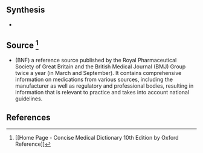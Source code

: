 ## Synthesis
- 
## Source [^1]
- (BNF) a reference source published by the Royal Pharmaceutical Society of Great Britain and the British Medical Journal (BMJ) Group twice a year (in March and September). It contains comprehensive information on medications from various sources, including the manufacturer as well as regulatory and professional bodies, resulting in information that is relevant to practice and takes into account national guidelines.
## References

[^1]: [[Home Page - Concise Medical Dictionary 10th Edition by Oxford Reference]]